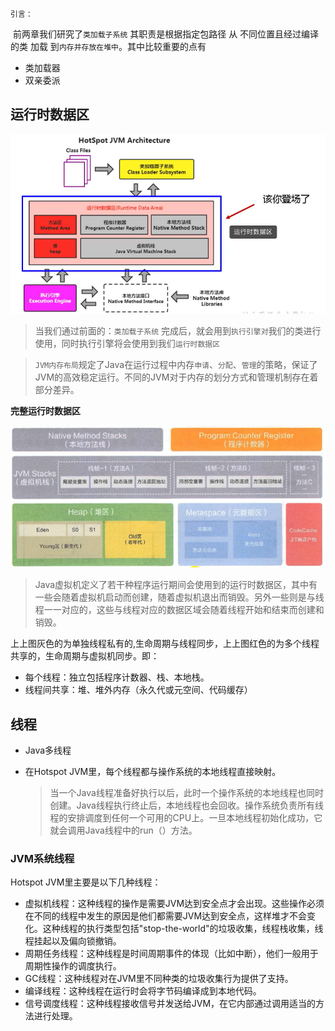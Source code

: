  `引言：`

​	前两章我们研究了`类加载子系统` 其职责是根据指定包路径  从  不同位置且经过编译的类  加载  到`内存并存放在堆中`。其中比较重要的点有

* 类加载器
* 双亲委派



## 运行时数据区

![image-20210419131428761](第三章-运行时数据区描述及线程.assets/image-20210419131428761.png)

> 当我们通过前面的：`类加载子系统` 完成后，就会用到`执行引擎对`我们的类进行使用，同时执行引擎将会使用到我们`运行时数据区`

> `JVM内存布局`规定了Java在运行过程中内存`申请`、`分配`、`管理`的策略，保证了JVM的高效稳定运行。不同的JVM对于内存的划分方式和管理机制存在着部分差异。

**完整运行时数据区**

![image-20210419131826013](第三章-运行时数据区描述及线程.assets/image-20210419131826013.png)

> Java虚拟机定义了若干种程序运行期间会使用到的运行时数据区，其中有一些会随着虚拟机启动而创建，随着虚拟机退出而销毁。另外一些则是与线程一一对应的，这些与线程对应的数据区域会随着线程开始和结束而创建和销毁。

上上图灰色的为单独线程私有的,生命周期与线程同步，上上图红色的为多个线程共享的，生命周期与虚拟机同步。即：

- 每个线程：独立包括程序计数器、栈、本地栈。
- 线程间共享：堆、堆外内存（永久代或元空间、代码缓存）



##  线程

* Java多线程

* 在Hotspot JVM里，每个线程都与操作系统的本地线程直接映射。

	> 当一个Java线程准备好执行以后，此时一个操作系统的本地线程也同时创建。Java线程执行终止后，本地线程也会回收。操作系统负责所有线程的安排调度到任何一个可用的CPU上。一旦本地线程初始化成功，它就会调用Java线程中的run（）方法。

### JVM系统线程

Hotspot JVM里主要是以下几种线程：

- 虚拟机线程：这种线程的操作是需要JVM达到安全点才会出现。这些操作必须在不同的线程中发生的原因是他们都需要JVM达到安全点，这样堆才不会变化。这种线程的执行类型包括"stop-the-world"的垃圾收集，线程栈收集，线程挂起以及偏向锁撤销。
- 周期任务线程：这种线程是时间周期事件的体现（比如中断），他们一般用于周期性操作的调度执行。
- GC线程：这种线程对在JVM里不同种类的垃圾收集行为提供了支持。
- 编译线程：这种线程在运行时会将字节码编译成到本地代码。
- 信号调度线程：这种线程接收信号并发送给JVM，在它内部通过调用适当的方法进行处理。